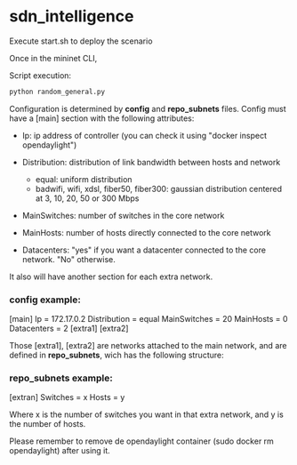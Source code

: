 # sdn_intelligence
Execute start.sh to deploy the scenario

Once in the mininet CLI, 

Script execution:

```sh
python random_general.py
```

Configuration is determined by **config** and **repo_subnets** files. Config must have a [main] section with the following attributes:

- Ip: ip address of controller (you can check it using "docker inspect opendaylight")
- Distribution: distribution of link bandwidth between hosts and network
	- equal: uniform distribution
	- badwifi, wifi, xdsl, fiber50, fiber300: gaussian distribution centered at 3, 10, 20, 50 or 300 Mbps

- MainSwitches: number of switches in the core network
- MainHosts: number of hosts directly connected to the core network
- Datacenters: "yes" if you want a datacenter connected to the core
network. "No" otherwise.

It also will have another section for each extra network.

### config example:
[main]
Ip = 172.17.0.2
Distribution = equal
MainSwitches = 20
MainHosts = 0
Datacenters = 2
[extra1]
[extra2]

Those [extra1], [extra2] are networks attached to the main network, and are defined in **repo_subnets**,
wich has the following structure:

### repo_subnets example:
[extran]
Switches = x
Hosts = y

Where x is the number of switches you want in that extra network, and y is the number of hosts.

Please remember to remove de opendaylight container (sudo docker rm opendaylight) after using it.
